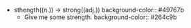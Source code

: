 - sthength((n.)) -> strong((adj.))
  background-color:: #49767b
	- Give me some strength.
	  background-color:: #264c9b